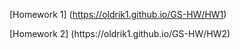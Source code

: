 <di>[Homework 1]
(https://oldrik1.github.io/GS-HW/HW1)</div>
<div>[Homework 2]
(https://oldrik1.github.io/GS-HW/HW2)</div>
